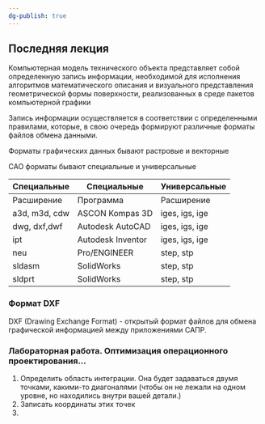 ```yaml
---
dg-publish: true
---
```

## Последняя лекция

Компьютерная модель технического объекта представляет собой определенную запись информации, необходимой для исполнения алгоритмов математического описания и визуального представления геометрической формы поверхности, реализованных в среде пакетов компьютерной графики

Запись информации осуществляется в соответствии с определенными правилами, которые, в свою очередь формируют различные форматы файлов обмена данными.

Форматы графических данных бывают растровые и векторные

САО форматы бывают специальные и универсальные

| Специальные   | Специальные       | Универсальные  |
| ------------- | ----------------- | -------------- |
| Расширение    | Программа         | Расширение     |
| a3d, m3d, cdw | ASCON Kompas 3D   | iges, igs, ige |
| dwg, dxf,dwf  | Autodesk AutoCAD  | iges, igs, ige |
| ipt           | Autodesk Inventor | iges, igs, ige |
| neu           | Pro/ENGINEER      | step, stp      |
| sldasm        | SolidWorks        | step, stp      |
| sldprt        | SolidWorks        | step, stp      |


### Формат DXF

DXF (Drawing Exchange Format) - открытый формат файлов для обмена графической информацией между приложениями САПР. 

### Лабораторная работа. Оптимизация операционного проектирования...
1. Определить область интеграции. Она будет задаваться двумя точками, какими-то диагоналями (чтобы он не лежали на одном уровне, но находились внутри вашей детали.)
2. Записать координаты этих точек
3. 